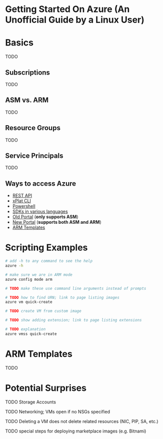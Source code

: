 Getting Started On Azure (An Unofficial Guide by a Linux User)
==============================================================

# Basics

TODO

## Subscriptions

TODO

## ASM vs. ARM

TODO

## Resource Groups

TODO

## Service Principals

TODO

## Ways to access Azure

* [REST API](https://msdn.microsoft.com/en-us/library/azure/dn790568.aspx)
* [xPlat CLI](https://azure.microsoft.com/en-us/documentation/articles/xplat-cli-install/)
* [Powershell](https://azure.microsoft.com/en-us/documentation/articles/powershell-install-configure/)
* [SDKs in various languages](https://azure.microsoft.com/en-us/downloads/)
* [Old Portal](https://manage.windowsazure.com) (**only supports ASM**)
* [New Portal](https://portal.azure.com) (**supports both ASM and ARM**)
* [ARM Templates](https://azure.microsoft.com/en-us/documentation/articles/resource-group-authoring-templates/)

# Scripting Examples

```bash
# add -h to any command to see the help
azure -h

# make sure we are in ARM mode
azure config mode arm

# TODO make these use command line arguments instead of prompts

# TODO how to find URN; link to page listing images
azure vm quick-create

# TODO create VM from custom image

# TODO show adding extension; link to page listing extensions

# TODO explanation
azure vmss quick-create
```

# ARM Templates

TODO

# Potential Surprises

TODO Storage Accounts

TODO Networking; VMs open if no NSGs specified

TODO Deleting a VM does not delete related resources (NIC, PIP, SA, etc.)

TODO special steps for deploying marketplace images (e.g. Bitnami)
